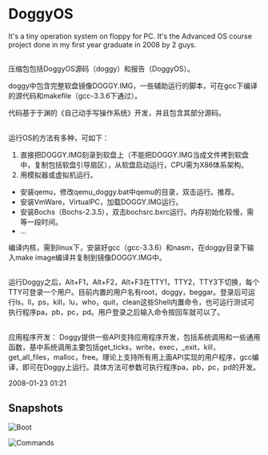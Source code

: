 # DoggyOS

It's a tiny operation system on floppy for PC. It's the Advanced OS course project done in my first year graduate in 2008 by 2 guys.

##

压缩包包括DoggyOS源码（doggy）和报告（DoggyOS）。

doggy中包含完整软盘镜像DOGGY.IMG，一些辅助运行的脚本，可在gcc下编译的源代码和makefile（gcc-3.3.6下通过）。

代码基于于渊的《自己动手写操作系统》开发，并且包含其部分源码。

##

运行OS的方法有多种，可如下：
1. 直接把DOGGY.IMG刻录到软盘上（不能把DOGGY.IMG当成文件拷到软盘中，复制包括软盘引导扇区），从软盘启动运行，CPU需为X86体系架构。
2. 用模拟器或虚拟机运行。

- 安装qemu，修改qemu_doggy.bat中qemu的目录，双击运行。推荐。
- 安装VmWare，VirtualPC，加载DOGGY.IMG运行。
- 安装Bochs（Bochs-2.3.5），双击bochsrc.bxrc运行。内存初始化较慢，需等一段时间。
- ...

编译内核，需到linux下，安装好gcc（gcc-3.3.6）和nasm，在doggy目录下输入make image编译并复制到镜像DOGGY.IMG中。

##

运行Doggy之后，Alt+F1，Alt+F2，Alt+F3在TTY1，TTY2，TTY3下切换，每个TTY可登录一个用户。目前内置的用户名有root，doggy，beggar。登录后可运行ls，ll，ps，kill，lu，who，quit，clean这些Shell内置命令，也可运行测试可执行程序pa，pb，pc，pd。用户登录之后输入命令按回车就可以了。

## 
应用程序开发：
Doggy提供一些API支持应用程序开发，包括系统调用和一些通用函数，基中系统调用主要包括get_ticks，write，exec，_exit，kill，get_all_files，malloc，free。理论上支持所有用上面API实现的用户程序，gcc编译，即可在Doggy上运行。具体方法可参数可执行程序pa，pb，pc，pd的开发。

2008-01-23 01:21

## Snapshots
![Boot][img_boot]

![Commands][img_commands]

[img_boot]: https://raw.github.com/landys/DoggyOS/master/docs/snapshots/boot.png "Boot"
[img_commands]: https://raw.github.com/landys/DoggyOS/master/docs/snapshots/commands.png "Some commands"
